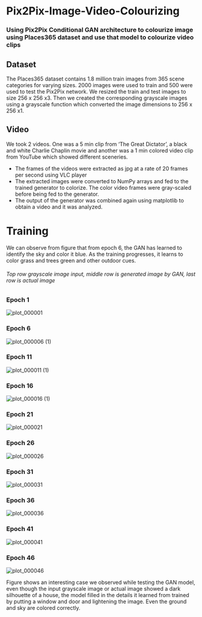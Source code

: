 # Pix2Pix-Image-Video-Colourizing
### Using Pix2Pix Conditional GAN architecture to colourize image using Places365 dataset and use that model to colourize video clips

## Dataset
The Places365 dataset contains 1.8 million train images from 365 scene categories for varying sizes. 2000 images were used to train and 500 were used to test the Pix2Pix network. We resized the train and test images to size 256 x 256 x3. Then we created the corresponding grayscale images using a grayscale function which converted the image dimensions to 256 x 256 x1. 

## Video 
We took 2 videos. One was a 5 min clip from ‘The Great Dictator’, a black and white Charlie Chaplin movie and another was a 1 min colored video clip from YouTube which showed different sceneries.
- The frames of the videos were extracted as jpg at a rate of 20 frames per second using VLC player
- The extracted images were converted to NumPy arrays and fed to the trained generator to colorize. The color video frames were gray-scaled before being fed to the generator.
- The output of the generator was combined again using matplotlib to obtain a video and it was analyzed.

# Training 
We can observe from figure that from epoch 6, the GAN has learned to identify the sky and color it blue. As the training progresses, it learns to color grass and trees green and other outdoor cues. 
###### Top row grayscale image input, middle row is generated image by GAN, last row is actual image

### Epoch 1
![plot_000001](https://user-images.githubusercontent.com/15833382/102006410-eb52a880-3d46-11eb-8d81-f96685cb90e8.png)
### Epoch 6
![plot_000006 (1)](https://user-images.githubusercontent.com/15833382/102006469-5603e400-3d47-11eb-9036-2fc28e08acba.png)
### Epoch 11
![plot_000011 (1)](https://user-images.githubusercontent.com/15833382/102006472-5b612e80-3d47-11eb-832f-ae2a940d1f67.png)
### Epoch 16
![plot_000016 (1)](https://user-images.githubusercontent.com/15833382/102006480-61efa600-3d47-11eb-8676-be403c2cef7f.png)
### Epoch 21
![plot_000021](https://user-images.githubusercontent.com/15833382/102006484-66b45a00-3d47-11eb-91ee-dae19fffa607.png)
### Epoch 26
![plot_000026](https://user-images.githubusercontent.com/15833382/102006486-6a47e100-3d47-11eb-80a1-54bd3f8808ba.png)
### Epoch 31
![plot_000031](https://user-images.githubusercontent.com/15833382/102006488-6f0c9500-3d47-11eb-9e09-921a77890e60.png)
### Epoch 36
![plot_000036](https://user-images.githubusercontent.com/15833382/102006489-72a01c00-3d47-11eb-9792-4efee41a5dbf.png)
### Epoch 41
![plot_000041](https://user-images.githubusercontent.com/15833382/102006491-7895fd00-3d47-11eb-96a9-5c44552654a3.png)
### Epoch 46
![plot_000046](https://user-images.githubusercontent.com/15833382/102006495-7c298400-3d47-11eb-8732-e6165098609b.png)

Figure shows an interesting case we observed while testing the GAN model, even though the input grayscale image or actual image showed a dark silhouette of a house, the model filled in the details it learned from trained by putting a window and door and lightening the image. Even the ground and sky are colored correctly. 





